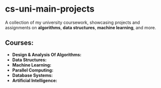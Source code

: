 # cs-uni-main-projects

A collection of my university coursework, showcasing projects and assignments on **algorithms**, **data structures**, **machine learning**, and more.

## Courses:
- **Design & Analysis Of Algorithms:** 
- **Data Structures:** 
- **Machine Learning:** 
- **Parallel Computing:**
- **Database Systems:**
- **Artificial Intelligence:** 
